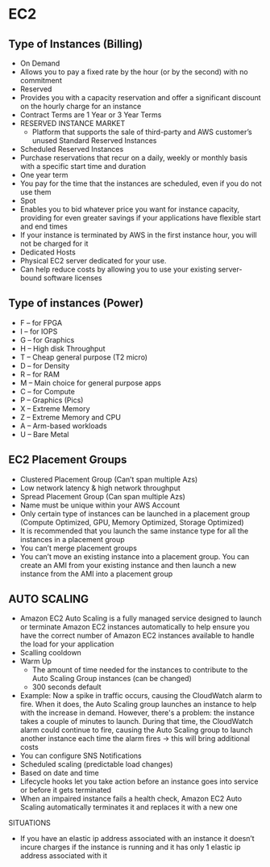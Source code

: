 # EC2

## Type of Instances (Billing)
-	On Demand
  - Allows you to pay a fixed rate by the hour (or by the second) with no commitment
-	Reserved
  - Provides you with a capacity reservation and offer a significant discount on the hourly charge for an instance
  - Contract Terms are 1 Year or 3 Year Terms
  - RESERVED INSTANCE MARKET
    - Platform that supports the sale of third-party and AWS customer’s unused Standard Reserved Instances
-	Scheduled Reserved Instances
  - Purchase reservations that recur on a daily, weekly or monthly basis with a specific start time and duration
  - One year term
  - You pay for the time that the instances are scheduled, even if you do not use them
-	Spot
  - Enables you to bid whatever price you want for instance capacity, providing for even greater savings if your applications have flexible start and end times
  - If your instance is terminated by AWS in the first instance hour, you will not be charged for it
-	Dedicated Hosts
  - Physical EC2 server dedicated for your use.
  - Can help reduce costs by allowing you to use your existing server-bound software licenses

## Type of instances (Power)
-	F – for FPGA
-	I – for IOPS
-	G – for Graphics
-	H – High disk Throughput
-	T – Cheap general purpose (T2 micro)
-	D – for Density
-	R – for RAM
-	M – Main choice for general purpose apps
-	C – for Compute
-	P – Graphics (Pics)
-	X – Extreme Memory
-	Z – Extreme Memory and CPU
-	A – Arm-based workloads
-	U – Bare Metal

## EC2 Placement Groups
-	Clustered Placement Group (Can’t span multiple Azs)
  - Low network latency & high network throughput
-	Spread Placement Group (Can span multiple Azs)
-	Name must be unique within your AWS Account
-	Only certain type of instances can be launched in a placement group (Compute Optimized, GPU, Memory Optimized, Storage Optimized)
-	It is recommended that you launch the same instance type for all the instances in a placement group
-	You can’t merge placement groups
-	You can’t move an existing instance into a placement group. You can create an AMI from your existing instance and then launch a new instance from the AMI into a placement group

## AUTO SCALING
-	Amazon EC2 Auto Scaling is a fully managed service designed to launch or terminate Amazon EC2 instances automatically to help ensure you have the correct number of Amazon EC2 instances available to handle the load for your application
-	Scalling cooldown
  - Warm Up 
    - The amount of time needed for the instances to contribute to the Auto Scaling Group instances (can be changed)
    - 300 seconds default
  - Example: Now a spike in traffic occurs, causing the CloudWatch alarm to fire. When it does, the Auto Scaling group launches an instance to help with the increase in demand. However, there's a problem: the instance takes a couple of minutes to launch. During that time, the CloudWatch alarm could continue to fire, causing the Auto Scaling group to launch another instance each time the alarm fires -> this will bring additional costs
-	You can configure SNS Notifications
-	Scheduled scaling (predictable load changes)
  - Based on date and time
-	Lifecycle hooks let you take action before an instance goes into service or before it gets terminated
-	When an impaired instance fails a health check, Amazon EC2 Auto Scaling automatically terminates it and replaces it with a new one

SITUATIONS
-	If you have an elastic ip address associated with an instance it doesn’t incure charges if the instance is running and it has only 1 elastic ip address associated with it
